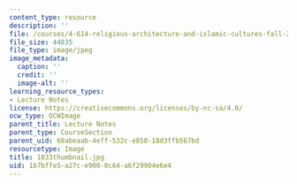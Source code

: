 ```yaml
---
content_type: resource
description: ''
file: /courses/4-614-religious-architecture-and-islamic-cultures-fall-2002/1b7bffe5a27ce9000c64a6f29904e6e4_1033thumbnail.jpg
file_size: 44835
file_type: image/jpeg
image_metadata:
  caption: ''
  credit: ''
  image-alt: ''
learning_resource_types:
- Lecture Notes
license: https://creativecommons.org/licenses/by-nc-sa/4.0/
ocw_type: OCWImage
parent_title: Lecture Notes
parent_type: CourseSection
parent_uid: 68abeaab-4eff-532c-e858-18d3ffb567bd
resourcetype: Image
title: 1033thumbnail.jpg
uid: 1b7bffe5-a27c-e900-0c64-a6f29904e6e4
---
```

